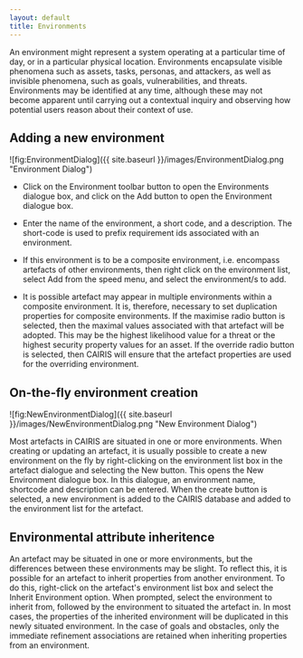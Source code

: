 ```yaml
---
layout: default
title: Environments
---
```


An environment might represent a system operating at a particular time of day, or in a particular physical location.  Environments encapsulate visible phenomena such as assets, tasks, personas, and attackers, as well as invisible phenomena, such as goals, vulnerabilities, and threats.  Environments may be identified at any time, although these may not become apparent until carrying out a contextual inquiry and observing how potential users reason about their context of use.

## Adding a new environment ##

![fig:EnvironmentDialog]({{ site.baseurl }}/images/EnvironmentDialog.png "Environment Dialog")

* Click on the Environment toolbar button to open the Environments dialogue box, and click on the Add button to open the Environment dialogue box.

* Enter the name of the environment, a short code, and a description.  The short-code is used to prefix requirement ids associated with an environment.

* If this environment is to be a composite environment, i.e. encompass artefacts of other environments, then right click on the environment list, select Add from the speed menu, and select the environment/s to add.

* It is possible artefact may appear in multiple environments within a composite environment.  It is, therefore, necessary to set duplication properties for composite environments.  If the maximise radio button is selected, then the maximal values associated with that artefact will be adopted.  This may be the highest likelihood value for a threat or the highest security property values for an asset. If the override radio button is selected, then CAIRIS will ensure that the artefact properties are used for the overriding environment.

## On-the-fly environment creation ##

![fig:NewEnvironmentDialog]({{ site.baseurl }}/images/NewEnvironmentDialog.png "New Environment Dialog")

Most artefacts in CAIRIS are situated in one or more environments.  When creating or updating an artefact, it is usually possible to create a new environment on the fly by right-clicking on the environment list box in the artefact dialogue and selecting the New button.  This opens the New Environment dialogue box.  In this dialogue, an environment name, shortcode and description can be entered.  When the create button is selected, a new environment is added to the CAIRIS database and added to the environment list for the artefact.

## Environmental attribute inheritence ##

An artefact may be situated in one or more environments, but the differences between these environments may be slight.  To reflect this, it is possible for an artefact to inherit properties from another environment.  To do this, right-click on the artefact's environment list box and select the Inherit Environment option.  When prompted, select the environment to inherit from, followed by the environment to situated the artefact in.  In most cases, the properties of the inherited environment will be duplicated in this newly situated environment.  In the case of goals and obstacles, only the immediate refinement associations are retained when inheriting properties from an environment.

